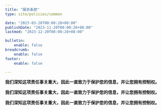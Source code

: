 ```yaml
---
title: "服务条款"
type: site/policies/common

date: "2023-03-28T00:00:28+08:00"
publishDate: "2023-11-20T00:00:28+08:00"
lastmod: "2023-12-20T00:00:28+08:00"

bulletin:
    enable: false
breadcrumb:
    enable: false
footer:
    enable: false

---
```


**我们深知这项责任事关重大，因此一直致力于保护您的信息，并让您拥有控制权。**

**我们深知这项责任事关重大，因此一直致力于保护您的信息，并让您拥有控制权。**

**我们深知这项责任事关重大，因此一直致力于保护您的信息，并让您拥有控制权。**
